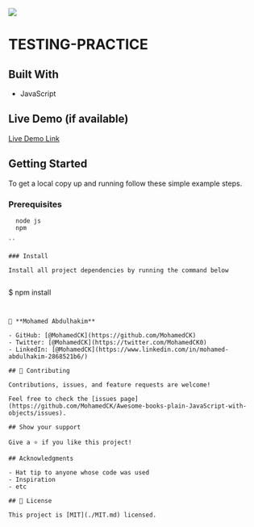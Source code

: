 ![](https://img.shields.io/badge/Microverse-blueviolet)

# TESTING-PRACTICE


## Built With

- JavaScript


## Live Demo (if available)

[Live Demo Link](https://livedemo.com)


## Getting Started

To get a local copy up and running follow these simple example steps.

### Prerequisites
```
  node js
  npm

``

### Install

Install all project dependencies by running the command below
 
``` 
  $ npm install
```


👤 **Mohamed Abdulhakim**

- GitHub: [@MohamedCK](https://github.com/MohamedCK)
- Twitter: [@MohamedCK](https://twitter.com/MohamedCK0)
- LinkedIn: [@MohamedCK](https://www.linkedin.com/in/mohamed-abdulhakim-2868521b6/)

## 🤝 Contributing

Contributions, issues, and feature requests are welcome!

Feel free to check the [issues page](https://github.com/MohamedCK/Awesome-books-plain-JavaScript-with-objects/issues).

## Show your support

Give a ⭐️ if you like this project!

## Acknowledgments

- Hat tip to anyone whose code was used
- Inspiration
- etc

## 📝 License

This project is [MIT](./MIT.md) licensed.
